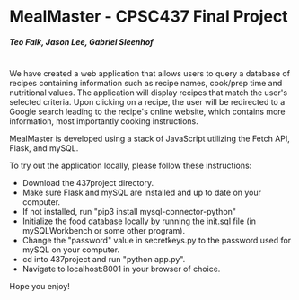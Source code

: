 # MealMaster - CPSC437 Final Project

##### Teo Falk, Jason Lee, Gabriel Sleenhof

# 
We have created a web application that allows users to query a database of recipes containing information such as recipe names, cook/prep time and nutritional values. The application will display recipes that match the user's selected criteria. Upon clicking on a recipe, the user will be redirected to a Google search leading to the recipe's online website, which contains more information, most importantly cooking instructions.

MealMaster is developed using a stack of JavaScript utilizing the Fetch API, Flask, and mySQL.

To try out the application locally, please follow these instructions:
- Download the 437project directory.
- Make sure Flask and mySQL are installed and up to date on your computer.
- If not installed, run "pip3 install mysql-connector-python"
- Initialize the food database locally by running the init.sql file (in mySQLWorkbench or some other program).
- Change the "password" value in secretkeys.py to the password used for mySQL on your computer.
- cd into 437project and run "python app.py".
- Navigate to localhost:8001 in your browser of choice.


Hope you enjoy!
